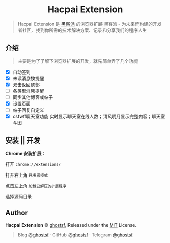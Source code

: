 <h1 align="center">Hacpai Extension</h1>

> Hacpai Extension 是 [黑客派](https://hacpai.com/) 的浏览器扩展
> 黑客派 - 为未来而构建的开发者社区，找到你所需的技术解决方案、记录和分享我们的程序人生

## 介绍

> 主要是为了了解下浏览器扩展的开发，就先简单弄了几个功能

* [X] 自动签到
* [X] 未读消息数提醒
* [X] 双击返回顶部
* [ ] 各类型消息提醒
* [ ] 同步其他博客或帖子
* [X] 设置页面
* [ ] 帖子回复自定义
* [X] csfwff聊天室功能 实时显示聊天室在线人数；清风明月显示完整内容；聊天室斗图

## 安装 || 开发

**Chrome 安装扩展：**

打开 `chrome://extensions/`

打开右上角 `开发者模式`

点击左上角 `加载已解压的扩展程序`

选择源码目录

## Author

**Hacpai Extension** © [ghostsf](https://github.com/ghostsf), Released under the [MIT](./LICENSE) License.<br>

> Blog [@ghostsf](https://ghostsf) · GitHub [@ghostsf](https://github.com/ghostsf) · Telegram [@ghostsf](https://t.me/ghostsf)